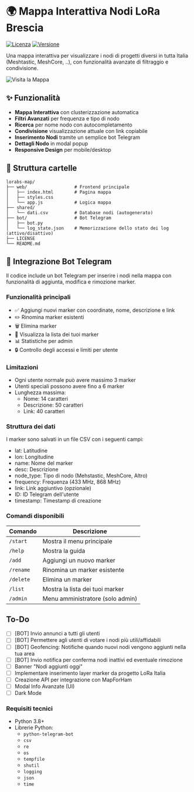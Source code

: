 # 🌍 Mappa Interattiva Nodi LoRa Brescia

[![Licenza](https://img.shields.io/badge/Licenza-MIT-green.svg)](LICENSE)
[![Versione](https://img.shields.io/badge/Versione-2.0.0-blue.svg)](https://github.com/tuusername/lorabs-map/releases)

Una mappa interattiva per visualizzare i nodi di progetti diversi in tutta Italia (Meshtastic, MeshCore, ..), con funzionalità avanzate di filtraggio e condivisione.

![Visita la Mappa](https://map.natmus.net)

## ✨ Funzionalità

- **Mappa Interattiva** con clusterizzazione automatica
- **Filtri Avanzati** per frequenza e tipo di nodo
- **Ricerca** per nome nodo con autocompletamento
- **Condivisione** visualizzazione attuale con link copiabile
- **Inserimento Nodi** tramite un semplice bot Telegram
- **Dettagli Nodo** in modal popup
- **Responsive Design** per mobile/desktop

## 📁 Struttura cartelle
```
lorabs-map/
├── web/                  # Frontend principale
│   ├── index.html        # Pagina mappa
│   ├── styles.css        
│   └── app.js            # Logica mappa
├── shared/               
│   └── dati.csv          # Database nodi (autogenerato)
├── bot/                  # Bot Telegram
│   ├── bot.py            
│   └── log_state.json    # Memorizzazione dello stato dei log (attivo/disattivo)
├── LICENSE
└── README.md
```

## 🤖 Integrazione Bot Telegram
Il codice include un bot Telegram per inserire i nodi nella mappa con funzionalità di aggiunta, modifica e rimozione marker.

### Funzionalità principali

- ✅ Aggiungi nuovi marker con coordinate, nome, descrizione e link
- ✏️ Rinomina marker esistenti
- 🗑️ Elimina marker
- 📍 Visualizza la lista dei tuoi marker
- 📊 Statistiche per admin
- 🔒 Controllo degli accessi e limiti per utente

### Limitazioni

- Ogni utente normale può avere massimo 3 marker
- Utenti speciali possono avere fino a 6 marker
- Lunghezza massima:
  - Nome: 14 caratteri
  - Descrizione: 50 caratteri
  - Link: 40 caratteri
 
### Struttura dei dati

I marker sono salvati in un file CSV con i seguenti campi:
- lat: Latitudine
- lon: Longitudine
- name: Nome del marker
- desc: Descrizione
- node_type: Tipo di nodo (Mehstastic, MeshCore, Altro)
- frequency: Frequenza (433 MHz, 868 MHz)
- link: Link aggiuntivo (opzionale)
- ID: ID Telegram dell'utente
- timestamp: Timestamp di creazione

### Comandi disponibili

| Comando | Descrizione |
|---------|-------------|
| `/start` | Mostra il menu principale |
| `/help` | Mostra la guida |
| `/add` | Aggiungi un nuovo marker |
| `/rename` | Rinomina un marker esistente |
| `/delete` | Elimina un marker |
| `/list` | Mostra la lista dei tuoi marker |
| `/admin` | Menu amministratore (solo admin) |

## To-Do
- [ ] [BOT] Invio annunci a tutti gli utenti
- [ ] [BOT] Permettere agli utenti di votare i nodi più utili/affidabili
- [ ] [BOT] Geofencing: Notifiche quando nuovi nodi vengono aggiunti nella tua area
- [ ] [BOT] Invio notifica per conferma nodi inattivi ed eventuale rimozione
- [ ] Banner "Nodi aggiunti oggi"
- [ ] Implementare inserimento layer marker da progetto LoRa Italia
- [ ] Creazione API per integrazione con MapForHam
- [ ] Modal Info Avanzate (UI)
- [ ] Dark Mode

### Requisiti tecnici

- Python 3.8+
- Librerie Python:
  - `python-telegram-bot`
  - `csv`
  - `re`
  - `os`
  - `tempfile`
  - `shutil`
  - `logging`
  - `json`
  - `time`
